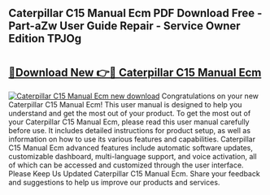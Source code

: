 ## Caterpillar C15 Manual Ecm PDF Download Free - Part-aZw User Guide Repair - Service Owner Edition TPJOg

# <h2><a href="http://bc92164.oget.top/?id=Caterpillar+C15+Manual+Ecm">🔗Download New 👉🔴 Caterpillar C15 Manual Ecm</a></h2>

[![Caterpillar C15 Manual Ecm new download](https://i.imgur.com/5g1atiW.png)](http://bc92164.oget.top/?id=Caterpillar+C15+Manual+Ecm)
Congratulations on your new Caterpillar C15 Manual Ecm! This user manual is designed to help you understand and get the most out of your product. To get the most out of your Caterpillar C15 Manual Ecm, please read this user manual carefully before use. It includes detailed instructions for product setup, as well as information on how to use its various features and capabilities. Caterpillar C15 Manual Ecm advanced features include automatic software updates, customizable dashboard, multi-language support, and voice activation, all of which can be accessed and customized through the user interface. Please Keep Us Updated Caterpillar C15 Manual Ecm. Share your feedback and suggestions to help us improve our products and services.
